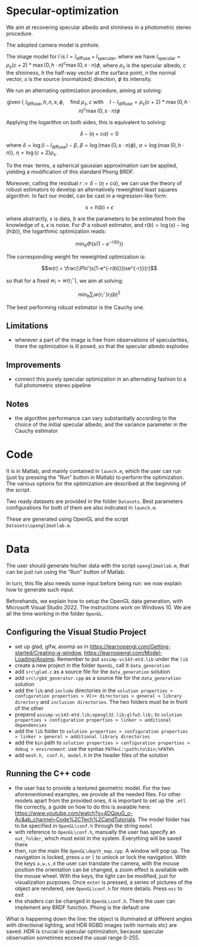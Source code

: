 # Specular-optimization
We aim at recovering specular albedo and shininess in a photometric stereo procedure.

The adopted camera model is pinhole.

The image model for $I$ is $I = I_{\text{diffuse}} + I_{\text{specular}}$, where we have $I_{\text{specular}}=\rho_s(c+2)*\max(0, h \cdot n)^c \max(0, s\cdot n)\phi$, where $\rho_s$ is the specular albedo, $c$ the shininess, $h$ the half-way vector at the surface point, $n$ the normal vector, $s$ is the source (normalized) direction, $\phi$ its intensity.

We run an alternating optimization procedure, aiming at solving:

$$\text{given } I,I_{\text{diffuse}}, h, n, s, \phi, \quad \text{find } \rho_s, c \text{ with}\quad I - I_{\text{diffuse}}=\rho_s(c+2)*\max(0, h \cdot n)^c \max(0, s\cdot n)\phi $$

Applying the logarithm on both sides, this is equivalent to solving:

$$\delta -(\eta + c \alpha) = 0 $$

where $\delta = \log( I - I_{\text{diffuse}})-\beta$, $\beta = \log(\max(0, s\cdot n)\phi)$, $\alpha = \log(\max(0, h \cdot n))$, $\eta= \log(c+2)\rho_s$.

To the $\max$ terms, a spherical gaussian approximation can be applied, yielding a modification of this standard Phong BRDF.

Moreover, calling the residual $r:=\delta -(\eta + c \alpha)$, we can use the theory of robust estimators to develop an alternatively reweighted least squares algorithm. In fact our model, can be cast in a regression-like form:

$$s=h(b)+\epsilon$$

where abstractly, $s$ is data, $b$ are the parameters to be estimated from the knowledge of $s$, $\epsilon$ is noise. For $\Phi$ a robust estimator, and $r(b)=\log(s)-\log(h(b))$, the logarthmic optimization reads:

$$\min_b \Phi(s(1-e^{-r(b)}))$$

The corresponding weight for reweighted optimization is:

$$w(r) = \frac{\Phi'(s(1-e^{-r(b)}))se^{-r}}{r}$$

so that for a fixed $w_i=w(r_i^-)$, we aim at solving:

$$\min_b\sum_i w(r_i^-)r_i(b)^2$$

The best performing robust estimator is the Cauchy one.

## Limitations

- wherever a part of the image is free from observations of specularities, there the optimization is ill posed, so that the specular albedo explodes

## Improvements

- connect this purely specular optimization in an alternating fashion to a full photometric stereo pipeline

## Notes

- the algorithm performance can vary substantially according to the choice of the initial specular albedo, and the variance parameter in the Cauchy estimator

# Code

It is in Matlab, and mainly contained in `launch.m`, which the user can run (just by pressing the "Run" button in Matlab) to perform the optimization. The various options for the optimization are described at the beginning of the script.

Two ready datasets are provided in the folder `Datasets`. Best parameters configurations for both of them are also indicated in `launch.m`.

These are generated using OpenGL and the script `Datasets\opengl2matlab.m`.

# Data

The user should generate his/her data with the script `opengl2matlab.m`, that can be just run using the "Run" button of Matlab.

In turn, this file also needs some input before being run: we now explain how to generate such input.

Beforehands, we explain how to setup the OpenGL data generation, with Microsoft Visual Studio 2022. The instructions work on Windows 10. We are all the time working in the folder `OpenGL`.

## Configuring the Visual Studio Project
- set up glad, glfw, assimp as in https://learnopengl.com/Getting-started/Creating-a-window, https://learnopengl.com/Model-Loading/Assimp. Remember to put `assimp-vc143-mtd.lib` under the `lib`
- create a new project in the folder `OpenGL`, call it `data_generation`
- add `src\glad.c` as a source file for the `data_generation` solution
- add `src\rgbd_generator.cpp` as a source file for the `data_generation` solution
- add the `lib` and `include` directories in the `solution properties > configuration properties > VC++ directories > general > library directory` and `inclusion directories`. The two folders must be in front of the other
- prepend `assimp-vc143-mtd.lib;opengl32.lib;glfw3.lib;` to `solution properties > configuration properties > linker > additional dependencies`
- add the `lib` folder to `solution properties > configuration properties > linker > general > additional library directories`
- add the `bin` path to `solution properties > configuration properties > debug > environment`: use the syntax `PATH=C:\path\to\bin;%PATH%`
- add `mesh.h, conf.h, model.h` in the header files of the solution

## Running the C++ code
- the user has to provide a textured geometric model. For the two aforementioned examples, we provide all the needed files. For other models apart from the provided ones, it is important to set up the `.mtl` file correctly, a guide on how to do this is avaiable here: https://www.youtube.com/watch?v=4DQquG_o-Ac&ab_channel=Code%2CTech%2CandTutorials. The model folder has to be specified in `OpenGL\conf.h` through the string `model`
- with reference to `OpenGL\conf.h`, manually the user has specify an `out_folder`, which must exist in the system. Everything will be saved there
- then, run the main file `OpenGL\depth_map.cpp`. A window will pop up. The navigation is locked, press `u` or `l` to unlock or lock the navigation. With the keys `a,w,s,d` the user can translate the camera, with the mouse position the orientation can be changed, a zoom effect is available with the mouse wheel. With the keys, the light can be modified, just for visualization purposes. Once `enter` is pressed, a series of pictures of the object are rendered, see `OpenGL\conf.h` for more details. Press `esc` to exit
- the shaders can be changed in `OpenGL\conf.h`. There the user can implement any BRDF function. Phong is the default one

What is happening down the line: the object is illuminated at different angles with directional lighting, and HDR RGBD images (with normals etc) are saved. HDR is crucial in specular optimization, because specular observation sometimes ecceed the usual range 0-255.



